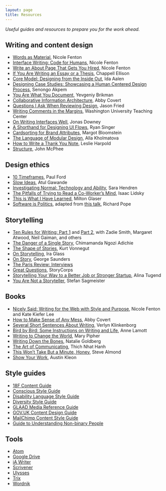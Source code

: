 ```yaml
---
layout: page
title: Resources
---
```


_Useful guides and resources to prepare you for the work ahead._

## Writing and content design
* [Words as Material](http://nicolefenton.com/words-as-material/), Nicole Fenton
* [Interface Writing: Code for Humans](http://nicolefenton.com/interface-writing/), Nicole Fenton
* [Write an About Page That Gets You Hired](http://99u.com/articles/51669/how-to-write-about-me-section), Nicole Fenton
* [If You Are Writing an Essay or a Thesis](https://medium.com/@chappelltracker/if-you-are-writing-an-essay-or-a-thesis-7e6e0eaeedef#.mo9vm7mka), Chappell Ellison
* [Core Model: Designing from the Inside Out](http://alistapart.com/article/the-core-model-designing-inside-out-for-better-results), Ida Aalen
* [Designing Case Studies: Showcasing a Human Centered Design Process](https://www.smashingmagazine.com/2015/02/designing-case-studies-human-centered-design-process/), Senongo Akpem
* [You Are What You Document](http://www.ybrikman.com/writing/2014/05/05/you-are-what-you-document/), Yevgeniy Brikman
* [Collaborative Information Architecture](https://www.slideshare.net/AbbyCovert/collaborative-information-architecture-ias17), Abby Covert
* [Questions I Ask When Reviewing Design](https://signalvnoise.com/posts/3024-questions-i-ask-when-reviewing-a-design), Jason Fried
* [Writing Comments in the Margins](https://teachingcenter.wustl.edu/resources/writing-assignments-feedback/commenting-on-student-writing/#MarginComments), Washington University Teaching Center
* [On Writing Interfaces Well](https://signalvnoise.com/posts/3633-on-writing-interfaces-well), Jonas Downey
* [A Shorthand for Designing UI Flows](https://signalvnoise.com/posts/1926-a-shorthand-for-designing-ui-flows), Ryan Singer
* [Cardsorting for Brand Attributes](http://appropriateinc.com/downloads/ContentStrategyAtWork_Chapter2Sample.pdf), Margot Bloomstein
* [The Language of Modular Design](http://alistapart.com/article/language-of-modular-design), Alla Kholmatova
* [How to Write a Thank You Note](http://www.themorningnews.org/article/how-to-write-a-thank-you-note), Leslie Harpold
* [Structure](http://www.newyorker.com/magazine/2013/01/14/structure), John McPhee

## Design ethics
* [10 Timeframes](http://contentsmagazine.com/articles/10-timeframes/), Paul Ford
* [Slow Ideas](http://www.newyorker.com/magazine/2013/07/29/slow-ideas), Atul Gawande
* [Investigating Normal: Technology and Ability](https://vimeo.com/134764010), Sara Hendren
* [The Pitfalls of Trying to Read a Co-Worker’s Mind](https://www.nytimes.com/2016/12/29/business/the-pitfalls-of-trying-to-read-a-co-workers-mind.html), Isaac Lidsky
* [This is What I Have Learned](http://voiceconference.aiga.org/transcripts/presentations/milton_glaser.pdf), Milton Glaser
* [Software is Politics](https://www.fastcodesign.com/3066631/software-is-politics), adapted from [this talk](http://blog.memespring.co.uk/2016/11/23/oscon-2016/), Richard Pope

## Storytelling
* [Ten Rules for Writing: Part 1](https://www.theguardian.com/books/2010/feb/20/ten-rules-for-writing-fiction-part-one) and [Part 2](https://www.theguardian.com/books/2010/feb/20/10-rules-for-writing-fiction-part-two), with Zadie Smith, Margaret Atwood, Neil Gaiman, and others
* [The Danger of a Single Story](https://www.ted.com/talks/chimamanda_adichie_the_danger_of_a_single_story), Chimamanda Ngozi Adichie
* [The Shape of Stories](https://vimeo.com/53286941), Kurt Vonnegut
* [On Storytelling](https://www.youtube.com/watch?v=f6ezU57J8YI), Ira Glass
* [On Story](https://vimeo.com/143732791), George Saunders
* [The Paris Review: Interviews](https://www.theparisreview.org/interviews)
* [Great Questions](https://storycorps.org/participate/great-questions/), StoryCorps
* [Storytelling Your Way to a Better Job or Stronger Startup](https://www.nytimes.com/2014/12/13/your-money/storytelling-to-find-a-job-or-build-a-business.html?_r=0), Alina Tugend
* [You Are Not a Storyteller](https://vimeo.com/98368484), Stefan Sagmeister

## Books

* [Nicely Said: Writing for the Web with Style and Purpose](http://www.nicelysaid.co), Nicole Fenton and Kate Kiefer Lee
* [How to Make Sense of Any Mess](http://abbytheia.com/makesense/), Abby Covert
* [Several Short Sentences About Writing](http://www.penguinrandomhouse.com/books/93789/several-short-sentences-about-writing-by-verlyn-klinkenborg/9780307279415/), Verlyn Klinkenborg
* [Bird by Bird: Some Instructions on Writing and Life](http://www.worldcat.org/title/bird-by-bird-some-instructions-on-writing-and-life/oclc/32132867), Anne Lamott
* [Writing to Change the World](http://www.penguinrandomhouse.com/books/295019/writing-to-change-the-world-by-mary-pipher/9781594482533/), Mary Pipher
* [Writing Down the Bones](http://nataliegoldberg.com/books/writing-down-the-bones/), Natalie Goldberg
* [The Art of Communicating](https://www.harpercollins.com/9780062224675/the-art-of-communicating), Thich Nhat Hanh
* [This Won’t Take But a Minute, Honey](http://www.harvard.com/book/this_wont_take_but_a_minute_honey1), Steve Almond
* [Show Your Work](http://austinkleon.com/show-your-work/), Austin Kleon

## Style guides
* [18F Content Guide](https://pages.18f.gov/content-guide/)
* [Conscious Style Guide](http://consciousstyleguide.com/)
* [Disability Language Style Guide](http://ncdj.org/style-guide/)
* [Diversity Style Guide](http://www.diversitystyleguide.com)
* [GLAAD Media Reference Guide](http://www.glaad.org/reference)
* [GOV.UK Content Design Guide](https://www.gov.uk/guidance/content-design)
* [MailChimp Content Style Guide](http://styleguide.mailchimp.com)
* [Guide to Understanding Non-binary People](http://www.transmediawatch.org/Documents/non_binary.pdf)

## Tools
* [Atom](https://atom.io/)
* [Google Drive](https://www.google.com/drive/)
* [iA Writer](https://ia.net/writer/)
* [Scrivener](https://www.literatureandlatte.com/scrivener.php)
* [Ulysses](http://www.ulyssesapp.com/)
* [Trix](https://trix-editor.org)
* [Wordnik](http://www.transmediawatch.org/Documents/non_binary.pdf)
